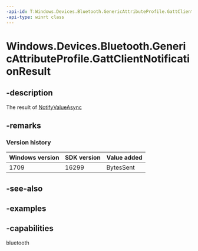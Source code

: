 ```yaml
---
-api-id: T:Windows.Devices.Bluetooth.GenericAttributeProfile.GattClientNotificationResult
-api-type: winrt class
---
```


<!-- Class syntax.
public class GattClientNotificationResult 
-->

# Windows.Devices.Bluetooth.GenericAttributeProfile.GattClientNotificationResult

## -description
The result of [NotifyValueAsync](gattlocalcharacteristic_notifyvalueasync_483273373.md)

## -remarks

### Version history

| Windows version | SDK version | Value added |
| -- | -- | -- |
| 1709 | 16299 | BytesSent |

## -see-also

## -examples


## -capabilities
bluetooth
